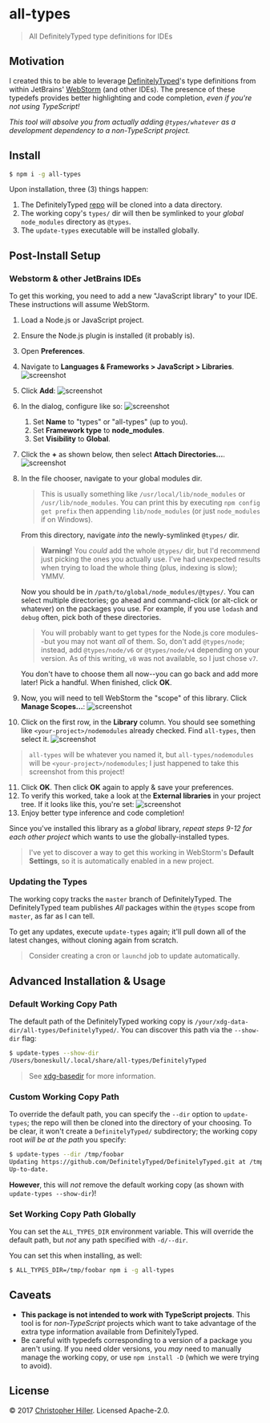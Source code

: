 # all-types

> All DefinitelyTyped type definitions for IDEs

## Motivation

I created this to be able to leverage [DefinitelyTyped](http://definitelytyped.org/)'s type definitions from within JetBrains' [WebStorm](https://www.jetbrains.com/webstorm/) (and other IDEs).  The presence of these typedefs provides better highlighting and code completion, *even if you're not using TypeScript!* 

*This tool will absolve you from actually adding `@types/whatever` as a development dependency to a non-TypeScript project.*

## Install

```sh
$ npm i -g all-types
```

Upon installation, three (3) things happen:

1.  The DefinitelyTyped [repo](https://github.com/DefinitelyTyped/DefinitelyTyped) will be cloned into a data directory.
2.  The working copy's `types/` dir will then be symlinked to your *global* `node_modules` directory as `@types`.
3.  The `update-types` executable will be installed globally.

## Post-Install Setup

### Webstorm & other JetBrains IDEs

To get this working, you need to add a new "JavaScript library" to your IDE.  These instructions will assume WebStorm.

1. Load a Node.js or JavaScript project.
2. Ensure the Node.js plugin is installed (it probably is).
3. Open **Preferences**.
4. Navigate to **Languages & Frameworks > JavaScript > Libraries**.
  ![screenshot](https://cldup.com/kCR2jZOSsX.png)
5. Click **Add**:
    ![screenshot](https://cldup.com/1JrQDSz3t2.png)
6. In the dialog, configure like so:
    ![screenshot](https://cldup.com/Fs_pASpv4z.png)
    1. Set **Name** to "types" or "all-types" (up to you).
    2. Set **Framework type** to **node_modules**.
    3. Set **Visibility** to **Global**.
7. Click the **+** as shown below, then select **Attach Directories...**.
    ![screenshot](https://cldup.com/fxcB2GIvVN.png)
8. In the file chooser, navigate to your global modules dir.

    > This is usually something like `/usr/local/lib/node_modules` or `/usr/lib/node_modules`.  You can print this by executing `npm config get prefix` then  appending `lib/node_modules` (or just `node_modules` if on Windows).  
    
    From this directory, navigate *into* the newly-symlinked `@types/` dir.
    
    > **Warning!** You *could* add the whole `@types/` dir, but I'd recommend just picking the ones you actually use.  I've had unexpected results when trying to load the whole thing (plus, indexing is slow); YMMV. 

    Now you should be in `/path/to/global/node_modules/@types/`.  You can select multiple directories; go ahead and command-click (or alt-click or whatever) on the packages you use.  For example, if you use `lodash` and `debug` often, pick both of these directories.
    
    > You will probably want to get types for the Node.js core modules--but you may not want *all* of them.  So, don't add `@types/node`; instead, add `@types/node/v6` or `@types/node/v4` depending on your version.  As of this writing, `v8` was not available, so I just chose `v7`.

    You don't have to choose them all now--you can go back and add more later!  Pick a handful.  When finished, click **OK**.
9. Now, you will need to tell WebStorm the "scope" of this library.  Click **Manage Scopes...**:
    ![screenshot](https://cldup.com/SEwRMMAK4j.png)
10. Click on the first row, in the **Library** column.  You should see something like `<your-project>/nodemodules` already checked.  Find `all-types`, then select it.
    ![screenshot](https://cldup.com/a79zWYevyt.png)
> `all-types` will be whatever you named it, but `all-types/nodemodules` will be `<your-project>/nodemodules`; I just happened to take this screenshot from this project!
11. Click **OK**.  Then click **OK** again to apply & save your preferences.
12. To verify this worked, take a look at the **External libraries** in your project tree.  If it looks like this, you're set:
    ![screenshot](https://cldup.com/bV47nLSlAf.png)
13. Enjoy better type inference and code completion!

Since you've installed this library as a *global* library, *repeat steps 9-12 for each other project* which wants to use the globally-installed types.

> I've yet to discover a way to get this working in WebStorm's **Default Settings**, so it is automatically enabled in a new project. 

### Updating the Types
The working copy tracks the `master` branch of DefinitelyTyped.  The DefinitelyTyped team publishes *All* packages within the `@types` scope from `master`, as far as I can tell.
  
To get any updates, execute `update-types` again; it'll pull down all of the latest changes, without cloning again from scratch.  

> Consider creating a cron or `launchd` job to update automatically. 

## Advanced Installation & Usage

### Default Working Copy Path

The default path of the DefinitelyTyped working copy is `/your/xdg-data-dir/all-types/DefinitelyTyped/`.  You can discover this path via the `--show-dir` flag:

```sh
$ update-types --show-dir
/Users/boneskull/.local/share/all-types/DefinitelyTyped
```

> See [xdg-basedir](https://npm.im/xdg-basedir) for more information.

### Custom Working Copy Path

To override the default path, you can specify the `--dir` option to `update-types`; the repo will then be cloned into the directory of your choosing.  To be clear, it won't create a `DefinitelyTyped/` subdirectory; the working copy root *will be at the path* you specify:

```sh
$ update-types --dir /tmp/foobar
Updating https://github.com/DefinitelyTyped/DefinitelyTyped.git at /tmp/foobar, please wait...
Up-to-date.
```

**However**, this will *not* remove the default working copy (as shown with `update-types --show-dir`)!

### Set Working Copy Path Globally

You can set the `ALL_TYPES_DIR` environment variable.  This will override the default path, but *not* any path specified with `-d/--dir`.

You can set this when installing, as well:

```sh
$ ALL_TYPES_DIR=/tmp/foobar npm i -g all-types
```

## Caveats

- **This package is not intended to work with TypeScript projects**.  This tool is for *non-TypeScript* projects which want to take advantage of the extra type information available from DefinitelyTyped.
- Be careful with typedefs corresponding to a version of a package you aren't using.  If you need older versions, you *may* need to manually manage the working copy, or use `npm install -D` (which we were trying to avoid). 

## License
© 2017 [Christopher Hiller](https://boneskull.com).  Licensed Apache-2.0.
